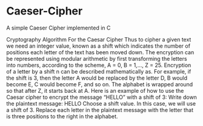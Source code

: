 # Caeser-Cipher
A simple Caeser Cipher implemented in C 

Cryptography Algorithm For the Caesar Cipher
Thus to cipher a given text we need an integer value, known as a shift which indicates the number of positions each letter of the text has been moved down. 
The encryption can be represented using modular arithmetic by first transforming the letters into numbers, according to the scheme, A = 0, B = 1,…, Z = 25. Encryption of a letter by a shift n can be described mathematically as. 
For example, if the shift is 3, then the letter A would be replaced by the letter D, B would become E, C would become F, and so on. The alphabet is wrapped around so that after Z, it starts back at A.
Here is an example of how to use the Caesar cipher to encrypt the message “HELLO” with a shift of 3:
Write down the plaintext message: HELLO
Choose a shift value. In this case, we will use a shift of 3.
Replace each letter in the plaintext message with the letter that is three positions to the right in the alphabet.
